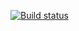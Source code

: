 [![Build status](https://ci.appveyor.com/api/projects/status/bj1853qlquwq09ww?svg=true)](https://ci.appveyor.com/project/Ekaterina1705/cardbalancebdd)
